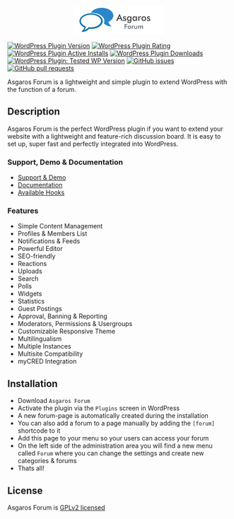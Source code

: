 <p align="center"><a href="https://asgaros.com" target="_blank" rel="noopener noreferrer"><img src="admin/images/logo.png" alt="Asgaros Forum"></a></p>

[![WordPress Plugin Version](https://img.shields.io/wordpress/plugin/v/asgaros-forum)](https://wordpress.org/plugins/asgaros-forum/)
[![WordPress Plugin Rating](https://img.shields.io/wordpress/plugin/rating/asgaros-forum)](https://wordpress.org/plugins/asgaros-forum/)
[![WordPress Plugin Active Installs](https://img.shields.io/wordpress/plugin/installs/asgaros-forum)](https://wordpress.org/plugins/asgaros-forum/)
[![WordPress Plugin Downloads](https://img.shields.io/wordpress/plugin/dy/asgaros-forum)](https://wordpress.org/plugins/asgaros-forum/)
[![WordPress Plugin: Tested WP Version](https://img.shields.io/wordpress/plugin/tested/asgaros-forum)](https://wordpress.org/plugins/asgaros-forum/)
[![GitHub issues](https://img.shields.io/github/issues-raw/Asgaros/asgaros-forum)](https://github.com/Asgaros/asgaros-forum/issues)
[![GitHub pull requests](https://img.shields.io/github/issues-pr-raw/Asgaros/asgaros-forum)](https://github.com/Asgaros/asgaros-forum/pulls)

Asgaros Forum is a lightweight and simple plugin to extend WordPress with the function of a forum.

## Description
Asgaros Forum is the perfect WordPress plugin if you want to extend your website with a lightweight and feature-rich discussion board. It is easy to set up, super fast and perfectly integrated into WordPress.

### Support, Demo & Documentation
* [Support & Demo](https://asgaros.com/support/)
* [Documentation](https://asgaros.com/docs/)
* [Available Hooks](hooks.md)

### Features
* Simple Content Management
* Profiles & Members List
* Notifications & Feeds
* Powerful Editor
* SEO-friendly
* Reactions
* Uploads
* Search
* Polls
* Widgets
* Statistics
* Guest Postings
* Approval, Banning & Reporting
* Moderators, Permissions & Usergroups
* Customizable Responsive Theme
* Multilingualism
* Multiple Instances
* Multisite Compatibility
* myCRED Integration

## Installation
* Download `Asgaros Forum`
* Activate the plugin via the `Plugins` screen in WordPress
* A new forum-page is automatically created during the installation
* You can also add a forum to a page manually by adding the `[forum]` shortcode to it
* Add this page to your menu so your users can access your forum
* On the left side of the administration area you will find a new menu called `Forum` where you can change the settings and create new categories & forums
* Thats all!

## License
Asgaros Forum is [GPLv2 licensed](LICENSE)
